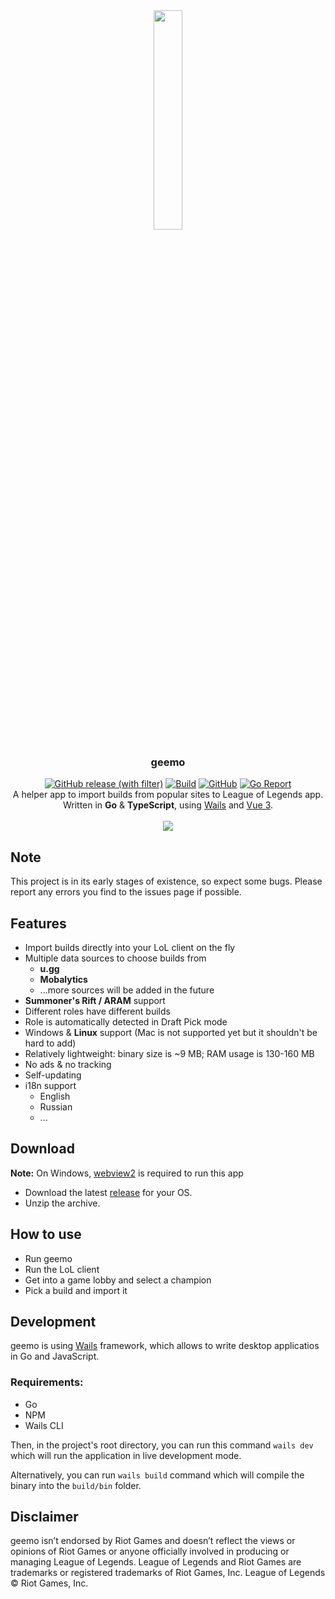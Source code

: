 <div align="center" style="text-align: center">
  <img src="https://geemo.app/appicon.png" height="30%" width="30%"/>
  <h3><strong>geemo</strong></h3>
  <div>
    <a href="https://github.com/Nitamet/geemo/releases/latest"><img alt="GitHub release (with filter)" src="https://img.shields.io/github/v/release/Nitamet/geemo?style=for-the-badge&logo=github"></a>
    <a href="https://github.com/Nitamet/geemo/actions/workflows/release-app.yaml"><img alt="Build" src="https://img.shields.io/github/actions/workflow/status/Nitamet/geemo/release-app.yaml?style=for-the-badge&logo=github"/></a>
    <a href="https://github.com/Nitamet/geemo/blob/main/LICENSE"><img alt="GitHub" src="https://img.shields.io/github/license/Nitamet/geemo?style=for-the-badge&logo=github"></a>
    <a href="https://goreportcard.com/badge/github.com/Nitamet/geemo"><img alt="Go Report" src="https://goreportcard.com/badge/github.com/Nitamet/geemo?style=for-the-badge"></a>
  </div>
  A helper app to import builds from popular sites to League of Legends app.
  <br/>
  Written in <strong>Go</strong> & <strong>TypeScript</strong>, using <a href="https://github.com/wailsapp/wails">Wails</a> and <a href="https://vuejs.org/">Vue 3</a>.
  <br/>
  <br/>
  <img src="https://geemo.app/app.png"/>
</div>

## Note 
This project is in its early stages of existence, so expect some bugs. Please report any errors you find to the issues page if possible.

## Features
- Import builds directly into your LoL client on the fly
- Multiple data sources to choose builds from
  - __u.gg__
  - __Mobalytics__
  - ...more sources will be added in the future
- __Summoner's Rift / ARAM__ support
- Different roles have different builds
- Role is automatically detected in Draft Pick mode
- Windows & __Linux__ support (Mac is not supported yet but it shouldn't be hard to add)
- Relatively lightweight: binary size is ~9 MB; RAM usage is 130-160 MB
- No ads & no tracking
- Self-updating
- i18n support
  - English
  - Russian
  - ...

 ## Download
 __Note:__ On Windows, [webview2](https://developer.microsoft.com/en-us/microsoft-edge/webview2/#download-section) is required to run this app
 - Download the latest [release](https://github.com/Nitamet/geemo/releases/latest) for your OS.
 - Unzip the archive.

## How to use
 - Run geemo
 - Run the LoL client
 - Get into a game lobby and select a champion
 - Pick a build and import it

## Development
geemo is using [Wails](https://github.com/wailsapp/wails) framework, which allows to write desktop applicatios in Go and JavaScript.

### Requirements:
- Go
- NPM
- Wails CLI

Then, in the project's root directory, you can run this command
```wails dev```
which will run the application in live development mode.

Alternatively, you can run ```wails build``` command which will compile the binary into the ```build/bin``` folder.

## Disclaimer
geemo isn’t endorsed by Riot Games and doesn’t reflect the views or opinions of Riot Games or anyone officially involved in producing or managing League of Legends. League of Legends and Riot Games are trademarks or registered trademarks of Riot Games, Inc. League of Legends © Riot Games, Inc.

